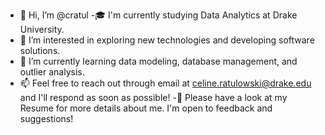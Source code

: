 - 👋 Hi, I’m @cratul
-🎓  I'm currently studying Data Analytics at Drake University.
- 👀 I’m interested in exploring new technologies and developing software solutions.
- 🌱 I’m currently learning data modeling, database management, and outlier analysis. 
- 📫 Feel free to reach out through email at celine.ratulowski@drake.edu and I'll respond as soon as possible!
-📄  Please have a look at my Resume for more details about me. I'm open to feedback and suggestions!

<!---
cratul/cratul is a ✨ special ✨ repository because its `README.md` (this file) appears on your GitHub profile.
You can click the Preview link to take a look at your changes.
--->
